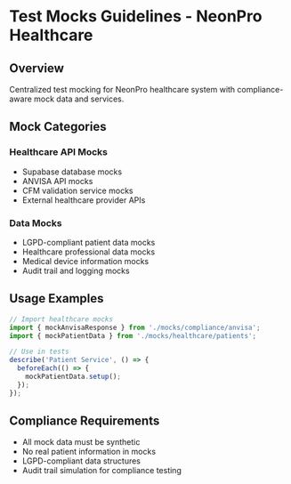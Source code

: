 # Test Mocks Guidelines - NeonPro Healthcare

## Overview

Centralized test mocking for NeonPro healthcare system with compliance-aware mock data and services.

## Mock Categories

### Healthcare API Mocks

- Supabase database mocks
- ANVISA API mocks
- CFM validation service mocks
- External healthcare provider APIs

### Data Mocks

- LGPD-compliant patient data mocks
- Healthcare professional data mocks
- Medical device information mocks
- Audit trail and logging mocks

## Usage Examples

```typescript
// Import healthcare mocks
import { mockAnvisaResponse } from './mocks/compliance/anvisa';
import { mockPatientData } from './mocks/healthcare/patients';

// Use in tests
describe('Patient Service', () => {
  beforeEach(() => {
    mockPatientData.setup();
  });
});
```

## Compliance Requirements

- All mock data must be synthetic
- No real patient information in mocks
- LGPD-compliant data structures
- Audit trail simulation for compliance testing
